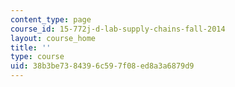 ```yaml
---
content_type: page
course_id: 15-772j-d-lab-supply-chains-fall-2014
layout: course_home
title: ''
type: course
uid: 38b3be73-8439-6c59-7f08-ed8a3a6879d9
---
```

